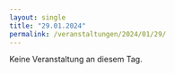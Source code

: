 ```yaml
---
layout: single
title: "29.01.2024"
permalink: /veranstaltungen/2024/01/29/
---
```


Keine Veranstaltung an diesem Tag.
